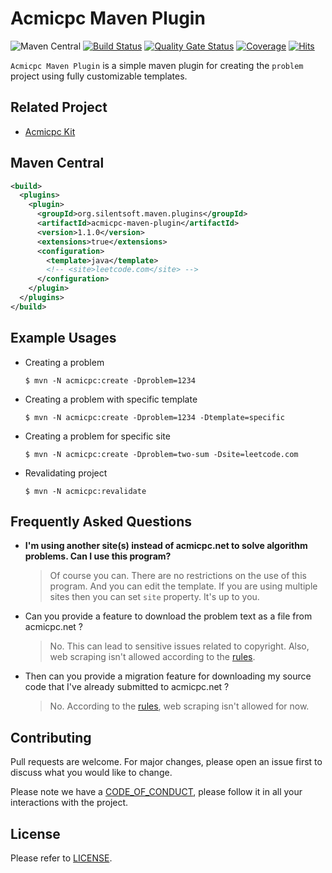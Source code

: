# Acmicpc Maven Plugin

![Maven Central](https://img.shields.io/maven-central/v/org.silentsoft.maven.plugins/acmicpc-maven-plugin)
[![Build Status](https://travis-ci.com/silentsoft/acmicpc-maven-plugin.svg?branch=main)](https://travis-ci.com/silentsoft/acmicpc-maven-plugin)
[![Quality Gate Status](https://sonarcloud.io/api/project_badges/measure?project=silentsoft_acmicpc-maven-plugin&metric=alert_status)](https://sonarcloud.io/dashboard?id=silentsoft_acmicpc-maven-plugin)
[![Coverage](https://sonarcloud.io/api/project_badges/measure?project=silentsoft_acmicpc-maven-plugin&metric=coverage)](https://sonarcloud.io/dashboard?id=silentsoft_acmicpc-maven-plugin)
[![Hits](https://hits.sh/github.com/silentsoft/acmicpc-maven-plugin.svg)](https://hits.sh)

`Acmicpc Maven Plugin` is a simple maven plugin for creating the `problem` project using fully customizable templates.

## Related Project
  - [Acmicpc Kit](https://github.com/silentsoft/acmicpc-kit)

## Maven Central
```xml
<build>
  <plugins>
    <plugin>
      <groupId>org.silentsoft.maven.plugins</groupId>
      <artifactId>acmicpc-maven-plugin</artifactId>
      <version>1.1.0</version>
      <extensions>true</extensions>
      <configuration>
        <template>java</template>
        <!-- <site>leetcode.com</site> -->
      </configuration>
    </plugin>
  </plugins>
</build>
```

## Example Usages
  - Creating a problem
    ```
    $ mvn -N acmicpc:create -Dproblem=1234 
    ```
  - Creating a problem with specific template
    ```
    $ mvn -N acmicpc:create -Dproblem=1234 -Dtemplate=specific
    ```
  - Creating a problem for specific site
    ```
    $ mvn -N acmicpc:create -Dproblem=two-sum -Dsite=leetcode.com
    ```
  - Revalidating project
    ```
    $ mvn -N acmicpc:revalidate
    ```

## Frequently Asked Questions
- **I'm using another site(s) instead of acmicpc.net to solve algorithm problems. Can I use this program?**
  > Of course you can. There are no restrictions on the use of this program. And you can edit the template. If you are using multiple sites then you can set `site` property. It's up to you.

- Can you provide a feature to download the problem text as a file from acmicpc.net ?
  > No. This can lead to sensitive issues related to copyright. Also, web scraping isn't allowed according to the [rules](https://www.acmicpc.net/help/rule).

- Then can you provide a migration feature for downloading my source code that I've already submitted to acmicpc.net ?
  > No. According to the [rules](https://www.acmicpc.net/help/rule), web scraping isn't allowed for now.

## Contributing
Pull requests are welcome. For major changes, please open an issue first to discuss what you would like to change.

Please note we have a [CODE_OF_CONDUCT](https://github.com/silentsoft/acmicpc-maven-plugin/blob/master/CODE_OF_CONDUCT.md), please follow it in all your interactions with the project.

## License
Please refer to [LICENSE](https://github.com/silentsoft/acmicpc-maven-plugin/blob/master/LICENSE.txt).
